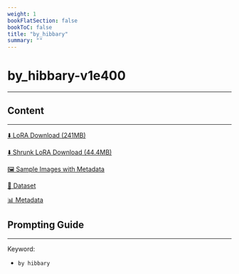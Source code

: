 ```yaml
---
weight: 1
bookFlatSection: false
bookToC: false
title: "by_hibbary"
summary: ""
---
```


<!--markdownlint-disable MD025 MD033 -->

# by_hibbary-v1e400

---

## Content

---

[⬇️ LoRA Download (241MB)](https://huggingface.co/k4d3/yiff_toolkit/resolve/main/ponyxl_loras/by_hibbary-v1e400.safetensors?download=true)

[⬇️ Shrunk LoRA Download (44.4MB)](https://huggingface.co/k4d3/yiff_toolkit/resolve/main/ponyxl_loras_shrunk_2/by_hibbary-v1e400_frockpt1_th-3.55.safetensors?download=true)

[🖼️ Sample Images with Metadata](https://huggingface.co/k4d3/yiff_toolkit/tree/main/static/{})

[📐 Dataset](https://huggingface.co/datasets/k4d3/furry/tree/main/by_hibbary)

[📊 Metadata](https://huggingface.co/k4d3/yiff_toolkit/raw/main/ponyxl_loras/by_hibbary-v1e400.json)

## Prompting Guide

---

Keyword:

- `by hibbary`

